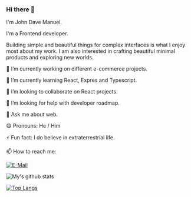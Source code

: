 ### Hi there 👋

I'm John Dave Manuel.

I'm a Frontend developer. 

Building simple and beautiful things for complex interfaces is what I enjoy most about my work. I am also interested in crafting beautiful minimal products and exploring new worlds.


🔭 I’m currently working on different e-commerce projects.

🌱 I’m currently learning React, Expres and Typescript.

👯 I’m looking to collaborate on React projects.

🤔 I’m looking for help with developer roadmap.

💬 Ask me about web.

😄 Pronouns: He / Him

⚡ Fun fact:  I do believe in extraterrestrial life.

📫 How to reach me:

[![E-Mail](https://img.shields.io/badge/--email?label=E-mail&logo=Gmail&style=social)](mailto:jdmanuel242@gmail.com) 

![My's github stats](https://github-readme-stats.vercel.app/api?username=johndavemanuel&show_icons=true)

[![Top Langs](https://github-readme-stats.vercel.app/api/top-langs/?username=johndavemanuel)](https://github.com/anuraghazra/github-readme-stats)
